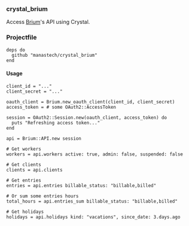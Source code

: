 ### crystal_brium

Access [Brium](brium.me)'s API using Crystal.

### Projectfile

```crystal
deps do
  github "manastech/crystal_brium"
end
```

#### Usage

```crystal
client_id = "..."
client_secret = "..."

oauth_client = Brium.new_oauth_client(client_id, client_secret)
access_token = # some OAuth2::AccessToken

session = OAuth2::Session.new(oauth_client, access_token) do
  puts "Refreshing access token..."
end

api = Brium::API.new session

# Get workers
workers = api.workers active: true, admin: false, suspended: false

# Get clients
clients = api.clients

# Get entries
entries = api.entries billable_status: "billable,billed"

# Or sum some entries hours
total_hours = api.entries_sum billable_status: "billable,billed"

# Get holidays
holidays = api.holidays kind: "vacations", since_date: 3.days.ago
```
